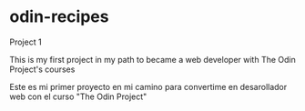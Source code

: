 # odin-recipes
Project 1 

This is my first project in my path to became a web developer with The Odin Project's courses

Este es mi primer proyecto en mi camino para convertime en desarollador web con el curso "The Odin Project"

